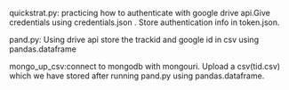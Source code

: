 quickstrat.py: practicing how to authenticate with google drive api.Give credentials using credentials.json . Store authentication info in token.json.

pand.py: Using drive api store the trackid and google id in csv using pandas.dataframe

mongo_up_csv:connect to mongodb with mongouri. Upload a csv(tid.csv) which we have stored after running pand.py using pandas.dataframe. 